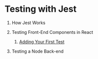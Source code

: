 # Testing with Jest

1. How Jest Works

2. Testing Front-End Components in React
    1. [Adding Your First Test](https://github.com/werner33/AdvancedBasicsForWeb/blob/main/TestingFEComponents.md)

3. Testing a Node Back-end 
